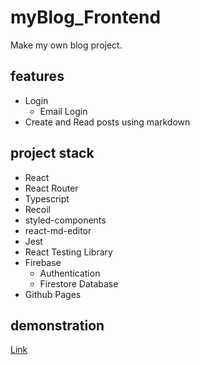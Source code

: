 # myBlog_Frontend

Make my own blog project.

## features

-   Login
    -   Email Login
-   Create and Read posts using markdown

## project stack

-   React
-   React Router
-   Typescript
-   Recoil
-   styled-components
-   react-md-editor
-   Jest
-   React Testing Library
-   Firebase
    -   Authentication
    -   Firestore Database
-   Github Pages

## demonstration

[Link](https://minnieminwoo.github.io/myBlog_Frontend/)

